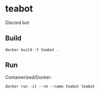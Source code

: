# teabot
Discord bot

## Build
```
docker build -t teabot .
```

## Run
Containerized/Docker:
```
docker run -it --rm --name teabot teabot
```
